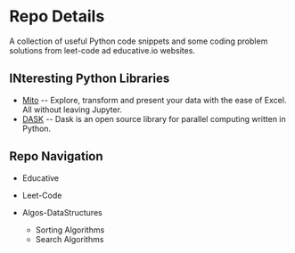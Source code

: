 # Repo Details

A collection of useful Python code snippets and some coding problem solutions from leet-code ad educative.io websites.

## INteresting Python Libraries 
- [Mito](https://trymito.io/) -- Explore, transform and present your data with the ease of Excel. All without leaving Jupyter.
- [DASK](https://dask.org/) -- Dask is an open source library for parallel computing written in Python.

## Repo Navigation

- Educative

- Leet-Code

- Algos-DataStructures
  - Sorting Algorithms
  - Search Algorithms
